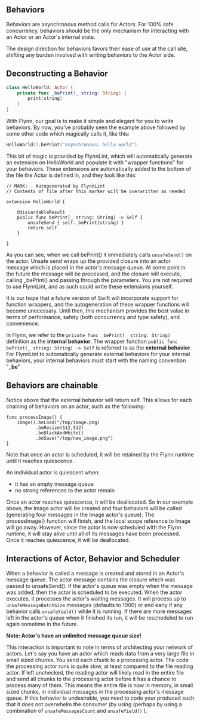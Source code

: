 ## Behaviors

Behaviors are asynchronous method calls for Actors. For 100% safe concurrency, behaviors should be the only mechanism for interacting with an Actor or an Actor's internal state.

The design direction for behaviors favors their ease of use at the call site, shifting any burden involved with writing behaviors to the Actor side.


## Deconstructing a Behavior

```swift
class HelloWorld: Actor {
    private func _bePrint(_ string: String) {
        print(string)
    }
}
```

With Flynn, our goal is to make it simple and elegant for you to write behaviors. By now, you've probably seen the example above followed by some other code which magically calls it, like this:

```swift
HelloWorld().bePrint("asynchronous: hello world")
```

This bit of magic is provided by FlynnLint, which will automatically generate an extension on HelloWorld and populate it with "wrapper functions" for your behaviors.  These extensions are automatically added to the bottom of the file the Actor is defined in, and they look like this:

```
// MARK: - Autogenerated by FlynnLint
// Contents of file after this marker will be overwritten as needed

extension HelloWorld {

    @discardableResult
    public func bePrint(_ string: String) -> Self {
        unsafeSend { self._bePrint(string) }
        return self
    }

}
```

As you can see, when we call bePrint() it immediately calls ```unsafeSend()``` on the actor. Unsafe send wraps up the provided closure into an actor message which is placed in the actor's message queue. At some point in the future the message will be processed, and the closure will execute, calling _bePrint() and passing through the parameters.  You are not required to use FlynnLint, and as such could write these extensions yourself.

It is our hope that a future version of Swift will incorporate support for function wrappers, and the autogeneration of these wrapper functions will become unecessary.  Until then, this mechanism provides the best value in terms of performance, safety (both concurrency and type safety), and convenience.

In Flynn, we refer to the ```private func _bePrint(_ string: String)``` definition as the **internal behavior**.  The wrapper function ```public func bePrint(_ string: String) -> Self``` is referred to as the **external behavior**.  For FlynnLint to automatically generate external behaviors for your internal behaviors, your internal behaviors must start with the naming convention "**_be**"

## Behaviors are chainable

Notice above that the external behavior will return self. This allows for each chaining of behaviors on an actor, such as the following:

```
func processImage() {
    Image().beLoad("/tmp/image.png)
           .beResize(512,512)
           .beBlackAndWhite()
           .beSave("/tmp/new_image.png")
}
```

Note that once an actor is scheduled, it will be retained by the Flynn runtime until it reaches quiescence.

An individual actor is quiescent when:

- it has an empty message queue
- no strong references to the actor remain

Once an actor reaches quiescence, it will be deallocated. So in our example above, the Image actor will be created and four behaviors will be called (generating four messages in the Image actor's queue).  The processImage() function will finish, and the local scope reference to Image will go away. However, since the actor is now scheduled with the Flynn runtime, it will stay alive until all of its messages have been processed. Once it reaches quiescence, it will be deallocated.


## Interactions of Actor, Behavior and Scheduler

When a behavior is called a message is created and stored in an Actor's message queue.  The actor message contains the closure which was passed to unsafeSend(). If the actor's queue was empty when the message was added, then the actor is scheduled to be executed.  When the actor executes, it processes the actor's waiting messages.  It will process up to ```unsafeMessageBatchSize``` messages (defaults to 1000) or end early if any behavior calls ```unsafeYield()``` while it is running.  If there are more messages left in the actor's queue when it finished its run, it will be rescheduled to run again sometime in the future.

**Note: Actor's have an unlimited message queue size!**

This interaction is important to note in terms of architecting your network of actors. Let's say you have an actor which reads data from a very large file in small sized chunks. You send each chunk to a processing actor. The code the processing actor runs is quite slow, at least compared to the file reading actor. If left unchecked, the reading actor will likely read in the entire file and send all chunks to the processing actor before it has a chance to process many of them. This means the entire file is now in memory, in small sized chunks, in individual messages in the processing actor's message queue.  If this behavior is undesirable, you need to code your produced such that it does not overwhelm the consumer (by using (perhaps by using a combination of ```unsafeMessagesCount``` and ```unsafeYield()``` ).

